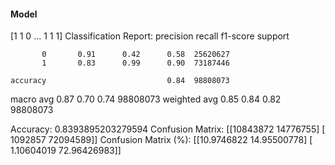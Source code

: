 #### Model
[1 1 0 ... 1 1 1]
Classification Report:
              precision    recall  f1-score   support

           0       0.91      0.42      0.58  25620627
           1       0.83      0.99      0.90  73187446

    accuracy                           0.84  98808073
   macro avg       0.87      0.70      0.74  98808073
weighted avg       0.85      0.84      0.82  98808073

Accuracy: 0.8393895203279594
Confusion Matrix:
[[10843872 14776755]
 [ 1092857 72094589]]
Confusion Matrix (%):
[[10.9746822  14.95500778]
 [ 1.10604019 72.96426983]]
